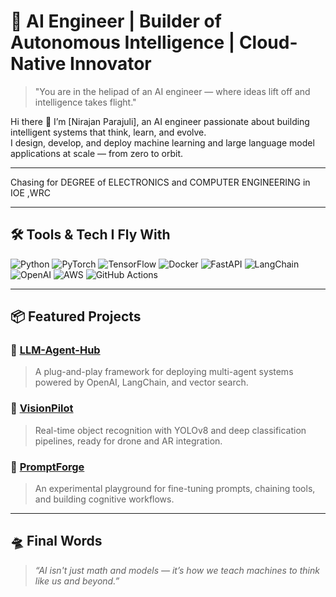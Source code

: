 # 🧠 AI Engineer | Builder of Autonomous Intelligence | Cloud-Native Innovator

> "You are in the helipad of an AI engineer — where ideas lift off and intelligence takes flight."

Hi there 👋 I’m [Nirajan Parajuli], an AI engineer passionate about building intelligent systems that think, learn, and evolve.  
I design, develop, and deploy machine learning and large language model applications at scale — from zero to orbit.

---

Chasing for DEGREE of ELECTRONICS and COMPUTER ENGINEERING in IOE ,WRC

---

## 🛠️ Tools & Tech I Fly With

![Python](https://img.shields.io/badge/-Python-333?style=flat&logo=python)
![PyTorch](https://img.shields.io/badge/-PyTorch-333?style=flat&logo=pytorch)
![TensorFlow](https://img.shields.io/badge/-TensorFlow-333?style=flat&logo=tensorflow)
![Docker](https://img.shields.io/badge/-Docker-333?style=flat&logo=docker)
![FastAPI](https://img.shields.io/badge/-FastAPI-333?style=flat&logo=fastapi)
![LangChain](https://img.shields.io/badge/-LangChain-333?style=flat&logo=data)
![OpenAI](https://img.shields.io/badge/-OpenAI-333?style=flat&logo=openai)
![AWS](https://img.shields.io/badge/-AWS-333?style=flat&logo=amazonaws)
![GitHub Actions](https://img.shields.io/badge/-GitHub_Actions-333?style=flat&logo=githubactions)

---

## 📦 Featured Projects

### 🔗 [LLM-Agent-Hub](https://github.com/yourusername/llm-agent-hub)  
> A plug-and-play framework for deploying multi-agent systems powered by OpenAI, LangChain, and vector search.

### 🧠 [VisionPilot](https://github.com/yourusername/visionpilot)  
> Real-time object recognition with YOLOv8 and deep classification pipelines, ready for drone and AR integration.

### 📡 [PromptForge](https://github.com/yourusername/promptforge)  
> An experimental playground for fine-tuning prompts, chaining tools, and building cognitive workflows.

---

## 🛸 Final Words

> _“AI isn't just math and models — it’s how we teach machines to think like us and beyond.”_
